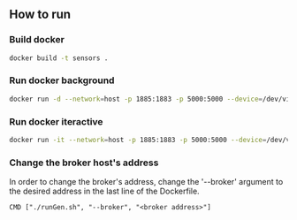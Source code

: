 ## How to run

### Build docker
```bash
docker build -t sensors . 
```

### Run docker background
```bash
docker run -d --network=host -p 1885:1883 -p 5000:5000 --device=/dev/video0:/dev/video0 sensors
```

### Run docker iteractive
```bash
docker run -it --network=host -p 1885:1883 -p 5000:5000 --device=/dev/video0:/dev/video0 sensors
```

### Change the broker host's address
In order to change the broker's address, change the '--broker' argument to the desired address in the last line of the Dockerfile.
```
CMD ["./runGen.sh", "--broker", "<broker address>"]
```
